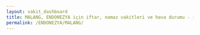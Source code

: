 ```yaml
---
layout: vakit_dashboard
title: MALANG, ENDONEZYA için iftar, namaz vakitleri ve hava durumu - ilçe/eyalet seç
permalink: /ENDONEZYA/MALANG/
---
```


<script type="text/javascript">
  var GLOBAL_COUNTRY = 'ENDONEZYA';
  var GLOBAL_CITY = 'MALANG';
  var GLOBAL_STATE = '';
  var lat = 72;
  var lon = 21;
</script>
